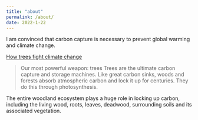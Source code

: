```yaml
---
title: "about"
permalink: /about/
date: 2022-1-22
---
```


I am convinced that carbon capture is necessary to prevent global warming and climate change.

[How trees fight climate change](https://www.woodlandtrust.org.uk/trees-woods-and-wildlife/british-trees/how-trees-fight-climate-change/)

>Our most powerful weapon: trees
Trees are the ultimate carbon capture and storage machines. Like great carbon sinks, woods and forests absorb atmospheric carbon and lock it up for centuries. They do this through photosynthesis.

The entire woodland ecosystem plays a huge role in locking up carbon, including the living wood, roots, leaves, deadwood, surrounding soils and its associated vegetation.